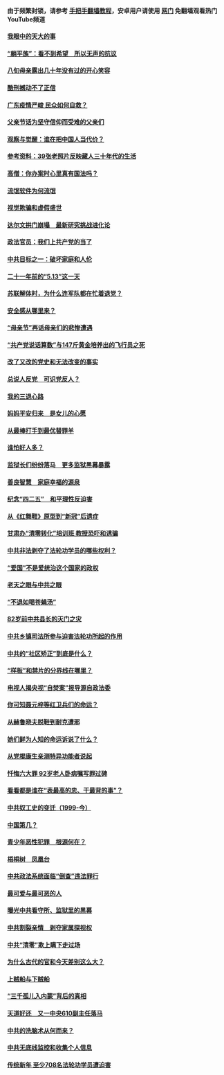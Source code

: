 #### 由于频繁封锁，请参考 [手把手翻墙教程](https://github.com/gfw-breaker/guides/wiki/)，安卓用户请使用 [网门](https://github.com/gfw-breaker/nogfw/blob/master/dl.md?t=07030500) 免翻墙观看热门YouTube频道 

#### [我眼中的天大的事](../pages/19/427619.md?t=07030500) 

#### [“躺平族”：看不到希望　所以无声的抗议](../pages/19/427464.md?t=07030500) 

#### [八旬母亲露出几十年没有过的开心笑容](../pages/19/427429.md?t=07030500) 

#### [酷刑撼动不了正信](../pages/19/427414.md?t=07030500) 

#### [广东疫情严峻 民众如何自救？](../pages/19/427311.md?t=07030500) 

#### [父亲节话为坚守信仰而受难的父亲们](../pages/19/427033.md?t=07030500) 

#### [观察与觉醒：谁在把中国人当代价？](../pages/19/426987.md?t=07030500) 

#### [参考资料：39张老照片反映藏人三十年代的生活](../pages/19/426471.md?t=07030500) 

#### [高僧：你办案时心里真有国法吗？](../pages/19/426530.md?t=07030500) 

#### [流氓软件为何流氓](../pages/19/426531.md?t=07030500) 

#### [视觉欺骗和虚假盛世](../pages/19/426443.md?t=07030500) 

#### [达尔文拱门崩塌　最新研究挑战进化论](../pages/19/426009.md?t=07030500) 

#### [政法官员：我们上共产党的当了](../pages/19/425351.md?t=07030500) 

#### [中共目标之一：破坏家庭和人伦](../pages/19/424454.md?t=07030500) 

#### [二十一年前的“5.13”这一天](../pages/19/424814.md?t=07030500) 

#### [苏联解体时，为什么连军队都在忙着退党？](../pages/19/424335.md?t=07030500) 

#### [安全感从哪里来？](../pages/19/424336.md?t=07030500) 

#### [“母亲节”再话母亲们的悲惨遭遇](../pages/19/424234.md?t=07030500) 

#### [“共产党说话算数”与147斤黄金培养出的飞行员之死](../pages/19/424115.md?t=07030500) 

#### [改了又改的党史和无法改变的事实](../pages/19/424037.md?t=07030500) 

#### [总说人反党　可识党反人？](../pages/19/423820.md?t=07030500) 

#### [我的三退心路](../pages/19/423876.md?t=07030500) 

#### [妈妈平安归来　是女儿的心愿](../pages/19/423947.md?t=07030500) 

#### [从最棒打手到最优替罪羊](../pages/19/423819.md?t=07030500) 

#### [谁怕好人多？](../pages/19/423774.md?t=07030500) 

#### [监狱长们纷纷落马　更多监狱黑幕暴露](../pages/19/423787.md?t=07030500) 

#### [善良智慧　家庭幸福的源泉](../pages/19/423632.md?t=07030500) 

#### [纪念“四二五”　和平理性反迫害](../pages/19/423660.md?t=07030500) 

#### [从《红舞鞋》原型到“新冠”后遗症](../pages/19/423509.md?t=07030500) 

#### [甘肃办“清零转化”培训班 教授恐吓和诱骗](../pages/19/423498.md?t=07030500) 

#### [中共非法剥夺了法轮功学员的哪些权利？](../pages/19/423392.md?t=07030500) 

#### [“爱国”不是爱统治这个国家的政权](../pages/19/423029.md?t=07030500) 

#### [老天之眼与中共之眼](../pages/19/423378.md?t=07030500) 

#### [“不退如喝苍蝇汤”](../pages/19/423287.md?t=07030500) 

#### [82岁前中共县长的灭门之灾](../pages/19/423055.md?t=07030500) 

#### [中共乡镇司法所参与迫害法轮功所起的作用](../pages/19/423064.md?t=07030500) 

#### [中共的“社区矫正”到底是什么？](../pages/19/422870.md?t=07030500) 

#### [“样板”和禁片的分界线在哪里？](../pages/19/422704.md?t=07030500) 

#### [电视人揭央视“自焚案”报导源自政法委](../pages/19/422770.md?t=07030500) 

#### [你可知聂元梓等红卫兵们的命运？](../pages/19/422848.md?t=07030500) 

#### [从赫鲁晓夫脱鞋到耐克遭邪](../pages/19/422826.md?t=07030500) 

#### [她们鲜为人知的命运诉说了什么？](../pages/19/422754.md?t=07030500) 

#### [从党棍康生亲测特异功能者说起](../pages/19/422657.md?t=07030500) 

#### [忏悔六大罪 92岁老人卧病嘱写罪过碑](../pages/19/422750.md?t=07030500) 

#### [看看都是谁在“表最高的忠、干最背的事”？](../pages/19/422703.md?t=07030500) 

#### [中共奴工史的变迁（1999-今）](../pages/19/422656.md?t=07030500) 

#### [中国第几？](../pages/19/422496.md?t=07030500) 

#### [青少年恶性犯罪　根源何在？](../pages/19/422449.md?t=07030500) 

#### [梧桐树　凤凰台](../pages/19/422442.md?t=07030500) 

#### [中共政法系统面临“倒查”违法罪行](../pages/19/422497.md?t=07030500) 

#### [最可爱与最可恶的人](../pages/19/422448.md?t=07030500) 

#### [曝光中共看守所、监狱里的黑幕](../pages/19/422390.md?t=07030500) 

#### [中共割裂亲情　剥夺家属探视权](../pages/19/422364.md?t=07030500) 

#### [中共“清零”欺上瞒下走过场](../pages/19/422306.md?t=07030500) 

#### [为什么古代的官和今天差别这么大？](../pages/19/422228.md?t=07030500) 

#### [上贼船与下贼船](../pages/19/422276.md?t=07030500) 

#### [“三千孤儿入内蒙”背后的真相](../pages/19/422229.md?t=07030500) 

#### [天道好还　又一中央610副主任落马](../pages/19/422155.md?t=07030500) 

#### [中共的洗脑术从何而来？](../pages/19/422154.md?t=07030500) 

#### [中共无底线监控和收集个人信息](../pages/19/422039.md?t=07030500) 

#### [传统新年 至少708名法轮功学员遭迫害](../pages/19/421946.md?t=07030500) 

